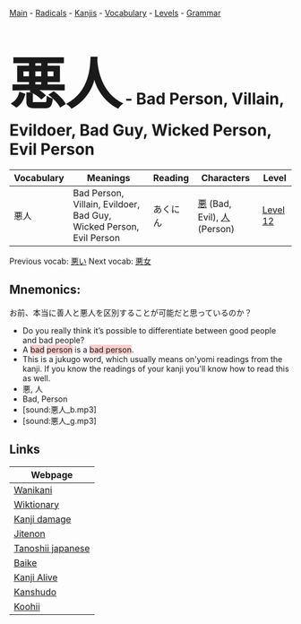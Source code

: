 <style> bigfont {font-size: 100px}</style>
[Main](../README.md) -
[Radicals](../radicals.md) -
[Kanjis](../kanjis.md) -
[Vocabulary](../vocabulary.md) -
[Levels](../levels.md) -
[Grammar](../grammar.md)
# <bigfont> 悪人</bigfont> - Bad Person, Villain, Evildoer, Bad Guy, Wicked Person, Evil Person 

| Vocabulary | Meanings | Reading | Characters | Level |
| --- | --- | --- | --- | --- |
| 悪人 | Bad Person, Villain, Evildoer, Bad Guy, Wicked Person, Evil Person | あくにん |  [悪](../kanjis/悪.md) (Bad, Evil), [人](../kanjis/人.md) (Person) | [Level 12](../levels/wk_level12.md) |

Previous vocab: [悪い](悪い.md) Next vocab: [悪女](悪女.md) 

## Mnemonics:
お前、本当に善人と悪人を区別することが可能だと思っているのか？
* Do you really think it’s possible to differentiate between good people and bad people?
* A <span style="background-color:#ffcccb"> bad</span> <span style="background-color:#ffcccb"> person</span> is a <span style="background-color:#ffcccb"> bad person</span>.
* This is a jukugo word, which usually means on'yomi readings from the kanji. If you know the readings of your kanji you'll know how to read this as well.
* 悪, 人
* Bad, Person
* [sound:悪人_b.mp3]
* [sound:悪人_g.mp3]


## Links 

| Webpage |
| --- |
| [Wanikani          ](https://www.wanikani.com/kanji/悪人) |
| [Wiktionary        ](https://en.wiktionary.org/wiki/悪人) |
| [Kanji damage      ](http://www.kanjidamage.com/kanji/search?utf8=✓&q=悪人) |
| [Jitenon           ](https://jitenon.com/kanji/悪人) |
| [Tanoshii japanese ](https://www.tanoshiijapanese.com/dictionary/kanji.cfm?k=悪人) |
| [Baike             ](https://baike.baidu.com/item/悪人) |
| [Kanji Alive       ](https://app.kanjialive.com/悪人) |
| [Kanshudo          ](https://www.kanshudo.com/searchmn?q=悪人) |
| [Koohii            ](https://kanji.koohii.com/study/kanji/悪人) |
